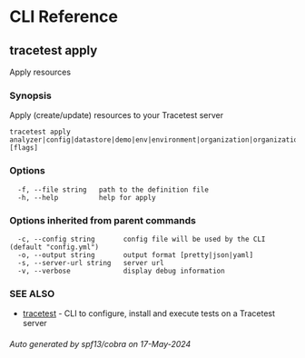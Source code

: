 # CLI Reference
## tracetest apply

Apply resources

### Synopsis

Apply (create/update) resources to your Tracetest server

```
tracetest apply analyzer|config|datastore|demo|env|environment|organization|organizationinvite|pollingprofile|test|testrunner|testsuite|token|variableset [flags]
```

### Options

```
  -f, --file string   path to the definition file
  -h, --help          help for apply
```

### Options inherited from parent commands

```
  -c, --config string       config file will be used by the CLI (default "config.yml")
  -o, --output string       output format [pretty|json|yaml]
  -s, --server-url string   server url
  -v, --verbose             display debug information
```

### SEE ALSO

* [tracetest](tracetest.md)	 - CLI to configure, install and execute tests on a Tracetest server

###### Auto generated by spf13/cobra on 17-May-2024
